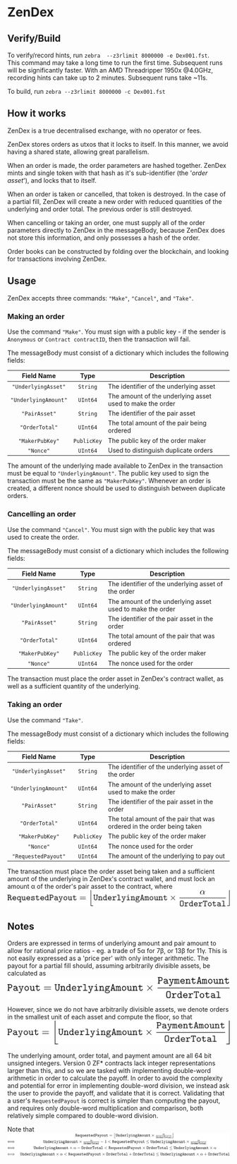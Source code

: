
# ZenDex

## Verify/Build

To verify/record hints, run `zebra  --z3rlimit 8000000 -e Dex001.fst`.  
This command may take a long time to run the first time.
Subsequent runs will be significantly faster.
With an AMD Threadripper 1950x @4.0GHz, recording hints can take up to 2 minutes. Subsequent runs take ~11s.

To build, run `zebra --z3rlimit 8000000 -c Dex001.fst`

## How it works

ZenDex is a true decentralised exchange, with no operator or fees.

ZenDex stores orders as utxos that it locks to itself.
In this manner, we avoid having a shared state, allowing great parallelism.

When an order is made, the order parameters are hashed together.
ZenDex mints and single token with that hash as it's sub-identifier (the '*order asset*'),
and locks that to itself.

When an order is taken or cancelled, that token is destroyed.
In the case of a partial fill,
ZenDex will create a new order with reduced quantities of the underlying and order total.
The previous order is still destroyed.

When cancelling or taking an order,
one must supply all of the order parameters directly to ZenDex in the messageBody,
because ZenDex does not store this information, and only possesses a hash of the order.

Order books can be constructed by folding over the blockchain,
and looking for transactions involving ZenDex.

## Usage

ZenDex accepts three commands: `"Make"`, `"Cancel"`, and `"Take"`.

### Making an order

Use the command `"Make"`. You must sign with a public key -
if the sender is `Anonymous` or `Contract contractID`, then the transaction will fail.

The messageBody must consist of a dictionary which includes the following fields:

| Field Name | Type | Description |
|:----------:|:----:| ----------- |
| `"UnderlyingAsset"` | `String` | The identifier of the underlying asset |
| `"UnderlyingAmount"` | `UInt64` | The amount of the underlying asset used to make the order |
| `"PairAsset"` | `String` | The identifier of the pair asset |
| `"OrderTotal"` | `UInt64` | The total amount of the pair being ordered |
| `"MakerPubKey"` | `PublicKey` | The public key of the order maker |
| `"Nonce"` | `UInt64` | Used to distinguish duplicate orders |

The amount of the underlying made available to ZenDex in the transaction must be equal to `"UnderlyingAmount"`.
The public key used to sign the transaction must be the same as `"MakerPubKey"`.
Whenever an order is created, a different nonce should be used to distinguish between duplicate orders.

### Cancelling an order

Use the command `"Cancel"`. You must sign with the public key that was used to create the order.

The messageBody must consist of a dictionary which includes the following fields:

| Field Name | Type | Description |
|:----------:|:----:| ----------- |
| `"UnderlyingAsset"` | `String` | The identifier of the underlying asset of the order|
| `"UnderlyingAmount"` | `UInt64` | The amount of the underlying asset used to make the order |
| `"PairAsset"` | `String` | The identifier of the pair asset in the order |
| `"OrderTotal"` | `UInt64` | The total amount of the pair that was ordered |
| `"MakerPubKey"` | `PublicKey` | The public key of the order maker |
| `"Nonce"` | `UInt64` | The nonce used for the order |

The transaction must place the order asset in ZenDex's contract wallet,
as well as a sufficient quantity of the underlying.

### Taking an order

Use the command `"Take"`.

The messageBody must consist of a dictionary which includes the following fields:

| Field Name | Type | Description |
|:----------:|:----:| ----------- |
| `"UnderlyingAsset"` | `String` | The identifier of the underlying asset of the order|
| `"UnderlyingAmount"` | `UInt64` | The amount of the underlying asset used to make the order |
| `"PairAsset"` | `String` | The identifier of the pair asset in the order |
| `"OrderTotal"` | `UInt64` | The total amount of the pair that was ordered in the order being taken |
| `"MakerPubKey"` | `PublicKey` | The public key of the order maker |
| `"Nonce"` | `UInt64` | The nonce used for the order |
| `"RequestedPayout"` | `UInt64` | The amount of the underlying to pay out |

The transaction must place the order asset being taken and a sufficient amount of the underlying in ZenDex's contract wallet,
and must lock an amount α of the order's pair asset to the contract, where
![Requested Payout Formula](doc/tex/RequestedPayout.png)

## Notes

Orders are expressed in terms of underlying amount and pair amount to allow for rational price ratios - eg. a trade of 5α for 7β, or 13β for 11γ.
This is not easily expressed as a 'price per' with only integer arithmetic.
The payout for a partial fill should, assuming arbitrarily divisible assets, be calculated as
![Rational Payout Formula](doc/tex/RationalPayout.png)

However, since we do not have arbitrarily divisible assets, we denote orders in the smallest unit of each asset and compute the floor, so that
![Payout Formula](doc/tex/Payout.png)

The underlying amount, order total, and payment amount are all 64 bit unsigned integers.
Version 0 ZF* contracts lack integer representations larger than this, and so we are tasked with implementing double-word arithmetic in order to calculate the payoff.
In order to avoid the complexity and potential for error in implementing double-word division,
we instead ask the user to provide the payoff, and validate that it is correct.
Validating that a user's `RequestedPayout` is correct is simpler than computing the payout,
and requires only double-word multiplication and comparison,
both relatively simple compared to double-word division.

Note that
![Requested Payout Identity](doc/tex/RequestedPayoutIdentity.png)
